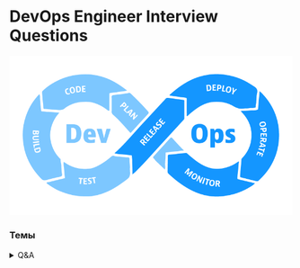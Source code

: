 # DevOps Engineer Interview Questions
![DevOps](https://github.com/vadim-bikmetov/interview/blob/main/images/devops.png)
### Темы
<details>
  <summary>Q&A</summary>
 - [**Linux**](docs/01.linux.md)
 - [**Network**](docs/02.network.md)
 - [**Ansible**](docs/03.ansible.md)
 - [**Docker**](docs/04.docker.md)
 - [**K8s**](docs/05.k8s.md)
</details>